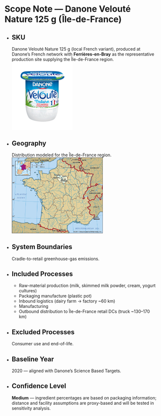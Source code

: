 # Scope Note — Danone Velouté Nature 125 g (Île-de-France)

- ## SKU  
  Danone Velouté Nature 125 g (local French variant), produced at Danone’s French network with **Ferrières-en-Bray** as the representative production site supplying the Île-de-France region.  
  <img src="../images/veloute_nature.png" alt="Velouté Nature" width="200"/>

- ## Geography  
  Distribution modeled for the Île-de-France region.  
  <img src="../images/ile_de_France.jpg" alt="Île-de-France map" width="300"/>

- ## System Boundaries  
  Cradle-to-retail greenhouse-gas emissions.

- ## Included Processes  
  - Raw-material production (milk, skimmed milk powder, cream, yogurt cultures)  
  - Packaging manufacture (plastic pot)  
  - Inbound logistics (dairy farm → factory ~60 km)  
  - Manufacturing  
  - Outbound distribution to Île-de-France retail DCs (truck ~130–170 km)

- ## Excluded Processes  
  Consumer use and end-of-life.

- ## Baseline Year  
  2020 — aligned with Danone’s Science Based Targets.

- ## Confidence Level  
  **Medium** — ingredient percentages are based on packaging information; distance and facility assumptions are proxy-based and will be tested in sensitivity analysis.
